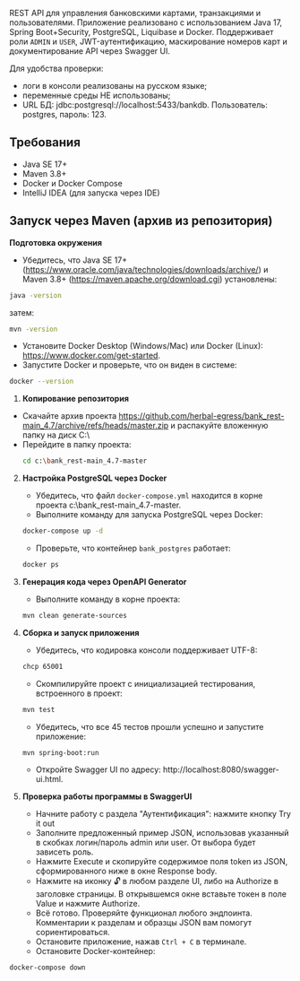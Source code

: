 REST API для управления банковскими картами, транзакциями и пользователями. Приложение реализовано с использованием
Java 17, Spring Boot+Security, PostgreSQL, Liquibase и Docker. Поддерживает роли `ADMIN` и `USER`,
JWT-аутентификацию, маскирование номеров карт и документирование API через Swagger UI.

Для удобства проверки:
- логи в консоли реализованы на русском языке;
- переменные среды НЕ использованы;
- URL БД: jdbc:postgresql://localhost:5433/bankdb. Пользователь: postgres, пароль: 123.

## Требования
- Java SE 17+
- Maven 3.8+
- Docker и Docker Compose
- IntelliJ IDEA (для запуска через IDE)

## Запуск через Maven (архив из репозитория)

**Подготовка окружения**
   - Убедитесь, что Java SE 17+ (https://www.oracle.com/java/technologies/downloads/archive/) и Maven 3.8+ (https://maven.apache.org/download.cgi) установлены:
   ```bash
   java -version
   ```
   затем:
   ```bash
   mvn -version
   ```
   - Установите Docker Desktop (Windows/Mac) или Docker (Linux): https://www.docker.com/get-started.
   - Запустите Docker и проверьте, что он виден в системе: 
   ```bash
   docker --version
   ```

1. **Копирование репозитория**
- Скачайте архив проекта https://github.com/herbal-egress/bank_rest-main_4.7/archive/refs/heads/master.zip и распакуйте вложенную папку на диск C:\
- Перейдите в папку проекта:
   ```bash
   cd c:\bank_rest-main_4.7-master
   ```


2. **Настройка PostgreSQL через Docker**
   - Убедитесь, что файл `docker-compose.yml` находится в корне проекта c:\bank_rest-main_4.7-master.
   - Выполните команду для запуска PostgreSQL через Docker:
   ```bash
   docker-compose up -d
   ```
   - Проверьте, что контейнер `bank_postgres` работает: 
   ```bash
   docker ps
   ```
     
3. **Генерация кода через OpenAPI Generator**
   - Выполните команду в корне проекта:
   ```bash
   mvn clean generate-sources
   ```

 
4. **Сборка и запуск приложения**
   - Убедитесь, что кодировка консоли поддерживает UTF-8:
   ```bash
   chcp 65001
   ```
   - Скомпилируйте проект с инициализацией тестирования, встроенного в проект: 
   ```bash
   mvn test
   ```
   - Убедитесь, что все 45 тестов прошли успешно и запустите приложение:
   ```bash
   mvn spring-boot:run
   ```
   - Откройте Swagger UI по адресу: http://localhost:8080/swagger-ui.html.


5. **Проверка работы программы в SwaggerUI**
   - Начните работу с раздела "Аутентификация": нажмите кнопку Try it out
   - Заполните предложенный пример JSON, использовав указанный в скобках логин/пароль admin или user. От выбора будет
   зависеть роль.
   - Нажмите Execute и скопируйте содержимое поля token из JSON, сформированного ниже в окне Response body.
   - Нажмите на иконку 🔓 в любом разделе UI, либо на Authorize в заголовке страницы. В открывшемся окне вставьте токен
   в поле Value и нажмите Authorize.
   - Всё готово. Проверяйте функционал любого эндпоинта. Комментарии к разделам и образцы JSON вам помогут сориентироваться.
   - Остановите приложение, нажав `Ctrl + C` в терминале.
   - Остановите Docker-контейнер:
  ```bash
  docker-compose down
  ```

